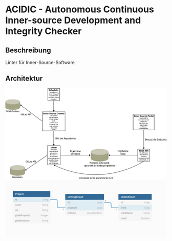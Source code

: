 # ACIDIC - Autonomous Continuous Inner-source Development and Integrity Checker

## Beschreibung
Linter für Inner-Source-Software

## Architektur
![Softwarearchitektur](assets/architektur.png)
![Datenbankschema](assets/database.png)
